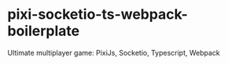 # pixi-socketio-ts-webpack-boilerplate
Ultimate multiplayer game: PixiJs, Socketio, Typescript, Webpack
